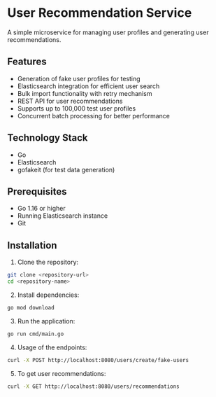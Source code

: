 # User Recommendation Service

A simple microservice for managing user profiles and generating user recommendations.

## Features

- Generation of fake user profiles for testing
- Elasticsearch integration for efficient user search
- Bulk import functionality with retry mechanism
- REST API for user recommendations
- Supports up to 100,000 test user profiles
- Concurrent batch processing for better performance

## Technology Stack

- Go
- Elasticsearch
- gofakeit (for test data generation)

## Prerequisites

- Go 1.16 or higher
- Running Elasticsearch instance
- Git

## Installation

1. Clone the repository:
```bash
git clone <repository-url>
cd <repository-name>
```

2. Install dependencies:
```bash
go mod download
```

3. Run the application:
```bash
go run cmd/main.go
```

4. Usage of the endpoints:
```bash
curl -X POST http://localhost:8080/users/create/fake-users
```

5. To get user recommendations:
```bash
curl -X GET http://localhost:8080/users/recommendations
```
